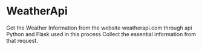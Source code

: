 # WeatherApi
Get the Weather Information from the website  weatherapi.com through api
Python and Flask used in this process
Collect the essential information from that request.
